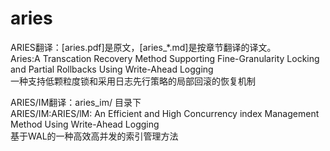 aries
=====

ARIES翻译：[aries.pdf]是原文，[aries_*.md]是按章节翻译的译文。  
Aries:A Transcation Recovery Method Supporting Fine-Granularity Locking and Partial Rollbacks Using Write-Ahead Logging  
一种支持低颗粒度锁和采用日志先行策略的局部回滚的恢复机制   

ARIES/IM翻译：aries_im/ 目录下  
ARIES/IM:ARIES/lM: An Efficient and High Concurrency index Management Method Using Write-Ahead Logging  
基于WAL的一种高效高并发的索引管理方法  


